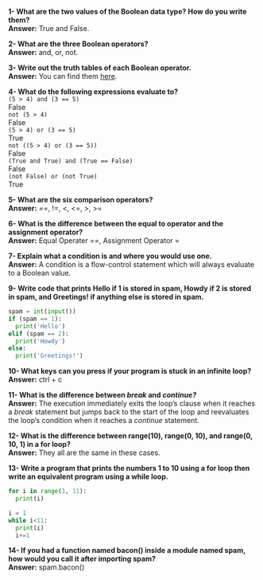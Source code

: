 **1- What are the two values of the Boolean data type? How do you write them?**  
**Answer:** True and False.

**2- What are the three Boolean operators?**  
**Answer:** and, or, not.

**3- Write out the truth tables of each Boolean operator.**  
**Answer:** You can find them [here](https://www.youtube.com/watch?v=hIIWS_q8V4g&feature=emb_logo).

**4- What do the following expressions evaluate to?**  
`(5 > 4) and (3 == 5)`  
False  
`not (5 > 4)`  
False  
`(5 > 4) or (3 == 5)`  
True  
`not ((5 > 4) or (3 == 5))`  
False  
`(True and True) and (True == False)`  
False  
`(not False) or (not True)`  
True

**5- What are the six comparison operators?**  
**Answer:** ==, !=, <, <=, >, >=

**6- What is the difference between the equal to operator and the assignment operator?**  
**Answer:** Equal Operater ==, Assignment Operator =

**7- Explain what a condition is and where you would use one.**  
**Answer:** A condition is a flow-control statement which will always evaluate to a Boolean value.

**9- Write code that prints Hello if 1 is stored in spam, Howdy if 2 is stored in spam, and Greetings! if anything else is stored in spam.**  
```python
spam = int(input())
if (spam == 1):
  print('Hello')
elif (spam == 2):
  print('Howdy')
else:
  print('Greetings!')
```

**10- What keys can you press if your program is stuck in an infinite loop?**  
**Answer:** ctrl + c

**11- What is the difference between *break* and *continue?***  
**Answer:** The execution immediately exits the loop’s clause when it reaches a *break* statement but jumps back to the start of the loop and reevaluates the loop’s condition when it reaches a *continue* statement.

**12- What is the difference between range(10), range(0, 10), and range(0, 10, 1) in a for loop?**  
**Answer:** They all are the same in these cases.

**13- Write a program that prints the numbers 1 to 10 using a for loop then write an equivalent program using a while loop.**  
```python
for i in range(1, 11):
  print(i)
```
```python
i = 1
while i<11:
  print(i)
  i+=1
```

**14- If you had a function named bacon() inside a module named spam, how would you call it after importing spam?**  
**Answer:** spam.bacon()
